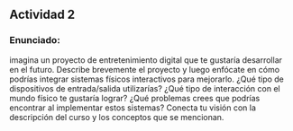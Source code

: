 ## Actividad 2
### Enunciado: 
imagina un proyecto de entretenimiento digital que te gustaría desarrollar en el futuro. Describe brevemente el proyecto y luego enfócate en cómo podrías integrar sistemas físicos interactivos para mejorarlo. ¿Qué tipo de dispositivos de entrada/salida utilizarías? ¿Qué tipo de interacción con el mundo físico te gustaría lograr? ¿Qué problemas crees que podrías encontrar al implementar estos sistemas? Conecta tu visión con la descripción del curso y los conceptos que se mencionan.




